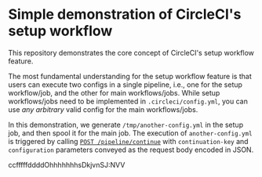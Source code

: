 # Simple demonstration of CircleCI's setup workflow

This repository demonstrates the core concept of CircleCI's setup workflow feature.

The most fundamental understanding for the setup workflow feature is that users can execute two configs in a single pipeline, i.e., one for the setup workflow/job, and the other for main workflows/jobs. While setup workflows/jobs need to be implemented in `.circleci/config.yml`, you can use _any arbitrary_ valid config for the main workflows/jobs.

In this demonstration, we generate `/tmp/another-config.yml` in the setup job, and then spool it for the main job. The execution of `another-config.yml` is triggered by calling [`POST /pipeline/continue`](https://circleci.com/docs/api/v2/#operation/continuePipeline) with `continuation-key` and `configuration` parameters conveyed as the request body encoded in JSON.

ccfffffddddOhhhhhhhsDkjvnSJ:NVV
